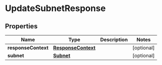 

# UpdateSubnetResponse


## Properties

| Name | Type | Description | Notes |
|------------ | ------------- | ------------- | -------------|
|**responseContext** | [**ResponseContext**](ResponseContext.md) |  |  [optional] |
|**subnet** | [**Subnet**](Subnet.md) |  |  [optional] |



